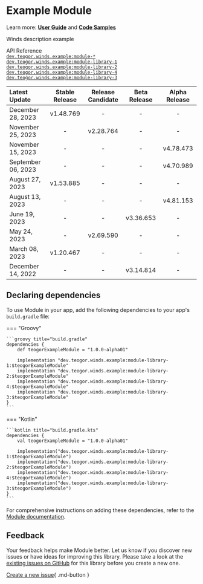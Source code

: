 # Example Module

Learn more: **[User Guide](../user-guide.md)** and **[Code Samples](../code-samples.md)**

Winds description example

API Reference<br>
[`dev.teogor.winds.example:module-*`](../html/module)<br>
[`dev.teogor.winds.example:module-library-1`](../html/module/library-1)<br>
[`dev.teogor.winds.example:module-library-2`](../html/module/library-2)<br>
[`dev.teogor.winds.example:module-library-4`](../html/module/library-4)<br>
[`dev.teogor.winds.example:module-library-3`](../html/module/library-3)<br>

| Latest Update        |  Stable Release  |  Release Candidate  |  Beta Release  |  Alpha Release  |
|:---------------------|:----------------:|:-------------------:|:--------------:|:---------------:|
| December 28, 2023    |    v1.48.769     |          -          |       -        |        -        |
| November 25, 2023    |        -         |      v2.28.764      |       -        |        -        |
| November 15, 2023    |        -         |          -          |       -        |    v4.78.473    |
| September 06, 2023   |        -         |          -          |       -        |    v4.70.989    |
| August 27, 2023      |    v1.53.885     |          -          |       -        |        -        |
| August 13, 2023      |        -         |          -          |       -        |    v4.81.153    |
| June 19, 2023        |        -         |          -          |   v3.36.653    |        -        |
| May 24, 2023         |        -         |      v2.69.590      |       -        |        -        |
| March 08, 2023       |    v1.20.467     |          -          |       -        |        -        |
| December 14, 2022    |        -         |          -          |   v3.14.814    |        -        |

## Declaring dependencies

To use Module in your app, add the following dependencies to your app's `build.gradle` file:

=== "Groovy"

    ```groovy title="build.gradle"
    dependencies {
        def teogorExampleModule = "1.0.0-alpha01"
        
        implementation "dev.teogor.winds.example:module-library-1:$teogorExampleModule"
        implementation "dev.teogor.winds.example:module-library-2:$teogorExampleModule"
        implementation "dev.teogor.winds.example:module-library-4:$teogorExampleModule"
        implementation "dev.teogor.winds.example:module-library-3:$teogorExampleModule"
    }
    ```

=== "Kotlin"

    ```kotlin title="build.gradle.kts"
    dependencies {
        val teogorExampleModule = "1.0.0-alpha01"
        
        implementation("dev.teogor.winds.example:module-library-1:$teogorExampleModule")
        implementation("dev.teogor.winds.example:module-library-2:$teogorExampleModule")
        implementation("dev.teogor.winds.example:module-library-4:$teogorExampleModule")
        implementation("dev.teogor.winds.example:module-library-3:$teogorExampleModule")
    }
    ```

For comprehensive instructions on adding these dependencies, refer to the [Module documentation](../module/index.md#getting-started-with-module).

## Feedback

Your feedback helps make Module better. Let us know if you discover new issues or have
ideas for improving this library. Please take a look at the [existing issues on GitHub](https://github.com/teogor/winds/issues)
for this library before you create a new one.

[Create a new issue](https://github.com/teogor/winds/issues/new){ .md-button }

[//]: # (Do not remove this line or edit the content above it. Automatically generated.)
